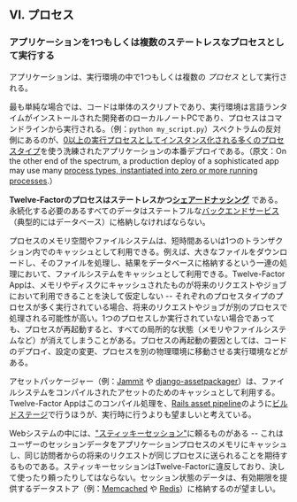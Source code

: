 ## VI. プロセス
### アプリケーションを1つもしくは複数のステートレスなプロセスとして実行する

アプリケーションは、実行環境の中で1つもしくは複数の *プロセス* として実行される。

最も単純な場合では、コードは単体のスクリプトであり、実行環境は言語ランタイムがインストールされた開発者のローカルノートPCであり、プロセスはコマンドラインから実行される。（例：`python my_script.py`）スペクトラムの反対側にあるのが、[0以上の実行プロセスとしてインスタンス化される多くのプロセスタイプ](/concurrency)を使う洗練されたアプリケーションの本番デプロイである。（原文：On the other end of the spectrum, a production deploy of a sophisticated app may use many [process types, instantiated into zero or more running processes](/concurrency).）

**Twelve-Factorのプロセスはステートレスかつ[シェアードナッシング](http://en.wikipedia.org/wiki/Shared_nothing_architecture)** である。永続化する必要のあるすべてのデータはステートフルな[バックエンドサービス](/backing-services)（典型的にはデータベース）に格納しなければならない。

プロセスのメモリ空間やファイルシステムは、短時間あるいは1つのトランザクション内でのキャッシュとして利用できる。例えば、大きなファイルをダウンロードし、そのファイルを処理し、結果をデータベースに格納するという一連の処理において、ファイルシステムをキャッシュとして利用できる。Twelve-Factor Appは、メモリやディスクにキャッシュされたものが将来のリクエストやジョブにおいて利用できることを決して仮定しない -- それぞれのプロセスタイプのプロセスが多く実行されている場合、将来のリクエストやジョブが別のプロセスで処理される可能性が高い。1つのプロセスしか実行されていない場合であっても、プロセスが再起動すると、すべての局所的な状態（メモリやファイルシステムなど）が消えてしまうことがある。プロセスの再起動の要因としては、コードのデプロイ、設定の変更、プロセスを別の物理環境に移動させる実行環境などがある。

アセットパッケージャー（例：[Jammit](http://documentcloud.github.com/jammit/) や [django-assetpackager](http://code.google.com/p/django-assetpackager/)）は、ファイルシステムをコンパイルされたアセットのためのキャッシュとして利用する。Twelve-Factor Appはこのコンパイル処理を、[Rails asset pipeline](http://ryanbigg.com/guides/asset_pipeline.html)のように[ビルドステージ](/build-release-run)で行うほうが、実行時に行うよりも望ましいと考えている。

Webシステムの中には、["スティッキーセッション"](http://en.wikipedia.org/wiki/Load_balancing_%28computing%29#Persistence)に頼るものがある -- これはユーザーのセッションデータをアプリケーションプロセスのメモリにキャッシュし、同じ訪問者からの将来のリクエストが同じプロセスに送られることを期待するものである。スティッキーセッションはTwelve-Factorに違反しており、決して使ったり頼ったりしてはならない。セッション状態のデータは、有効期限を提供するデータストア（例：[Memcached](http://memcached.org/) や [Redis](http://redis.io/)）に格納するのが望ましい。